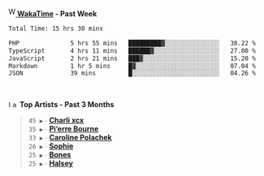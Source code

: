 <img src="https://github.com/dxnter/dxnter/assets/17434202/67b21fa4-d36d-46f9-9dec-f23d976b00ef" alt="WakaTime Logo" width="14" height="18"/><a href="https://wakatime.com/@dxnter" target="_blank"><strong> WakaTime</strong></a><strong> - Past Week</strong>

<!--START_SECTION:waka-->

```txt
Total Time: 15 hrs 30 mins

PHP              5 hrs 55 mins   █████████▓░░░░░░░░░░░░░░░   38.22 %
TypeScript       4 hrs 11 mins   ██████▓░░░░░░░░░░░░░░░░░░   27.00 %
JavaScript       2 hrs 21 mins   ███▓░░░░░░░░░░░░░░░░░░░░░   15.20 %
Markdown         1 hr 5 mins     █▓░░░░░░░░░░░░░░░░░░░░░░░   07.04 %
JSON             39 mins         █░░░░░░░░░░░░░░░░░░░░░░░░   04.26 %
```

<!--END_SECTION:waka-->

<br/>

<!--START_LASTFM_ARTISTS:{"period": "3month", "rows": 6}-->
<a href="https://last.fm" target="_blank"><img src="https://user-images.githubusercontent.com/17434202/215290617-e793598d-d7c9-428f-9975-156db1ba89cc.svg" alt="Last.fm Logo" width="18" height="13"/></a> **Top Artists - Past 3 Months**

> `45 ▶️` ∙ **[Charli xcx](https://www.last.fm/music/Charli+xcx)**<br/>
> `35 ▶️` ∙ **[Pi’erre Bourne](https://www.last.fm/music/Pi%E2%80%99erre+Bourne)**<br/>
> `33 ▶️` ∙ **[Caroline Polachek](https://www.last.fm/music/Caroline+Polachek)**<br/>
> `26 ▶️` ∙ **[Sophie](https://www.last.fm/music/Sophie)**<br/>
> `25 ▶️` ∙ **[Bones](https://www.last.fm/music/Bones)**<br/>
> `25 ▶️` ∙ **[Halsey](https://www.last.fm/music/Halsey)**<br/>
<!--END_LASTFM_ARTISTS-->
